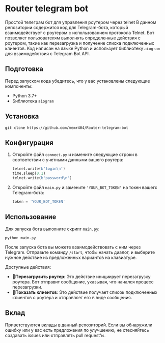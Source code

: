 # Router telegram bot
 Простой телеграм бот для управления роутером через telnet
В данном репозитории содержится код для Telegram-бота, который взаимодействует с роутером с использованием протокола Telnet. Бот позволяет пользователям выполнять определенные действия с роутером, такие как перезагрузка и получение списка подключенных клиентов. Код написан на языке Python и использует библиотеку `aiogram` для взаимодействия с Telegram Bot API.

## Подготовка

Перед запуском кода убедитесь, что у вас установлены следующие компоненты:

- Python 3.7+
- Библиотека `aiogram`

## Установка

   ```shell
   git clone https://github.com/memr404/Router-telegram-bot
   ```


## Конфигурация

1. Откройте файл `connect.py` и измените следующие строки в соответствии с учетными данными вашего роутера:

   ```python
   telnet.write(b'login\n')
   time.sleep(0.1)
   telnet.write(b'password\n')
   ```

2. Откройте файл `main.py` и замените `'YOUR_BOT_TOKEN'` на токен вашего Telegram-бота:

   ```python
   token = 'YOUR_BOT_TOKEN'
   ```

## Использование

Для запуска бота выполните скрипт `main.py`:

```shell
python main.py
```

После запуска бота вы можете взаимодействовать с ним через Telegram. Отправьте команду `/start`, чтобы начать диалог, и выберите нужное действие из предложенных вариантов на клавиатуре.

Доступные действия:

- **🔄Перезагрузить роутер**: Это действие инициирует перезагрузку роутера. Бот отправит сообщение, указывая, что начался процесс перезагрузки.
- **👥Показать клиентов**: Это действие получает список подключенных клиентов с роутера и отправляет его в виде сообщения.

## Вклад

Приветствуются вклады в данный репозиторий. Если вы обнаружили ошибку или у вас есть предложения по улучшению, не стесняйтесь создавать issues или отправлять pull request'ы.

